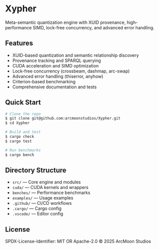 # Xypher

Meta-semantic quantization engine with XUID provenance, high-performance SIMD, lock-free concurrency, and advanced error handling.

## Features

- XUID-based quantization and semantic relationship discovery
- Provenance tracking and SPARQL querying
- CUDA acceleration and SIMD optimization
- Lock-free concurrency (crossbeam, dashmap, arc-swap)
- Advanced error handling (thiserror, anyhow)
- Criterion-based benchmarking
- Comprehensive documentation and tests

## Quick Start

```sh
# Clone the repo
$ git clone git@github.com:arcmoonstudios/Xypher.git
$ cd Xypher

# Build and test
$ cargo check
$ cargo test

# Run benchmarks
$ cargo bench
```

## Directory Structure

- `src/` — Core engine and modules
- `cuda/` — CUDA kernels and wrappers
- `benches/` — Performance benchmarks
- `examples/` — Usage examples
- `.github/` — CI/CD workflows
- `.cargo/` — Cargo config
- `.vscode/` — Editor config

## License

SPDX-License-Identifier: MIT OR Apache-2.0
© 2025 ArcMoon Studios
